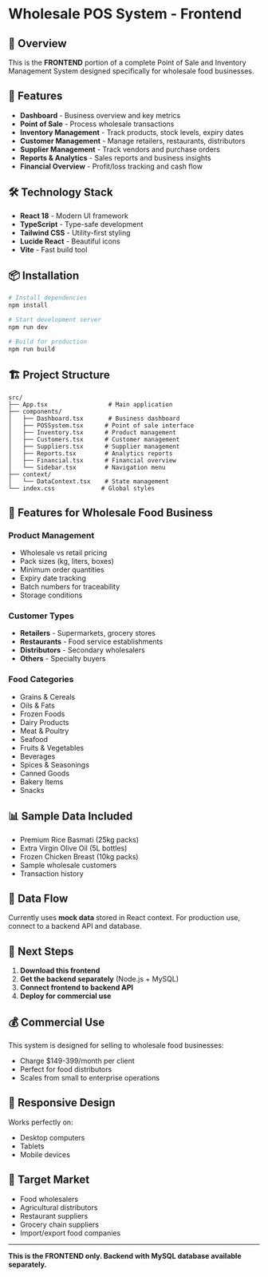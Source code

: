 # Wholesale POS System - Frontend

## 🎯 Overview
This is the **FRONTEND** portion of a complete Point of Sale and Inventory Management System designed specifically for wholesale food businesses.

## 🚀 Features
- **Dashboard** - Business overview and key metrics
- **Point of Sale** - Process wholesale transactions
- **Inventory Management** - Track products, stock levels, expiry dates
- **Customer Management** - Manage retailers, restaurants, distributors
- **Supplier Management** - Track vendors and purchase orders
- **Reports & Analytics** - Sales reports and business insights
- **Financial Overview** - Profit/loss tracking and cash flow

## 🛠 Technology Stack
- **React 18** - Modern UI framework
- **TypeScript** - Type-safe development
- **Tailwind CSS** - Utility-first styling
- **Lucide React** - Beautiful icons
- **Vite** - Fast build tool

## 📦 Installation

```bash
# Install dependencies
npm install

# Start development server
npm run dev

# Build for production
npm run build
```

## 🏗 Project Structure

```
src/
├── App.tsx                 # Main application
├── components/
│   ├── Dashboard.tsx       # Business dashboard
│   ├── POSSystem.tsx      # Point of sale interface
│   ├── Inventory.tsx      # Product management
│   ├── Customers.tsx      # Customer management
│   ├── Suppliers.tsx      # Supplier management
│   ├── Reports.tsx        # Analytics reports
│   ├── Financial.tsx      # Financial overview
│   └── Sidebar.tsx        # Navigation menu
├── context/
│   └── DataContext.tsx    # State management
└── index.css             # Global styles
```

## 🎨 Features for Wholesale Food Business

### Product Management
- Wholesale vs retail pricing
- Pack sizes (kg, liters, boxes)
- Minimum order quantities
- Expiry date tracking
- Batch numbers for traceability
- Storage conditions

### Customer Types
- **Retailers** - Supermarkets, grocery stores
- **Restaurants** - Food service establishments
- **Distributors** - Secondary wholesalers
- **Others** - Specialty buyers

### Food Categories
- Grains & Cereals
- Oils & Fats
- Frozen Foods
- Dairy Products
- Meat & Poultry
- Seafood
- Fruits & Vegetables
- Beverages
- Spices & Seasonings
- Canned Goods
- Bakery Items
- Snacks

## 📊 Sample Data Included
- Premium Rice Basmati (25kg packs)
- Extra Virgin Olive Oil (5L bottles)
- Frozen Chicken Breast (10kg packs)
- Sample wholesale customers
- Transaction history

## 🔄 Data Flow
Currently uses **mock data** stored in React context. For production use, connect to a backend API and database.

## 🚀 Next Steps
1. **Download this frontend**
2. **Get the backend separately** (Node.js + MySQL)
3. **Connect frontend to backend API**
4. **Deploy for commercial use**

## 💰 Commercial Use
This system is designed for selling to wholesale food businesses:
- Charge $149-399/month per client
- Perfect for food distributors
- Scales from small to enterprise operations

## 📱 Responsive Design
Works perfectly on:
- Desktop computers
- Tablets
- Mobile devices

## 🎯 Target Market
- Food wholesalers
- Agricultural distributors
- Restaurant suppliers
- Grocery chain suppliers
- Import/export food companies

---

**This is the FRONTEND only. Backend with MySQL database available separately.**
